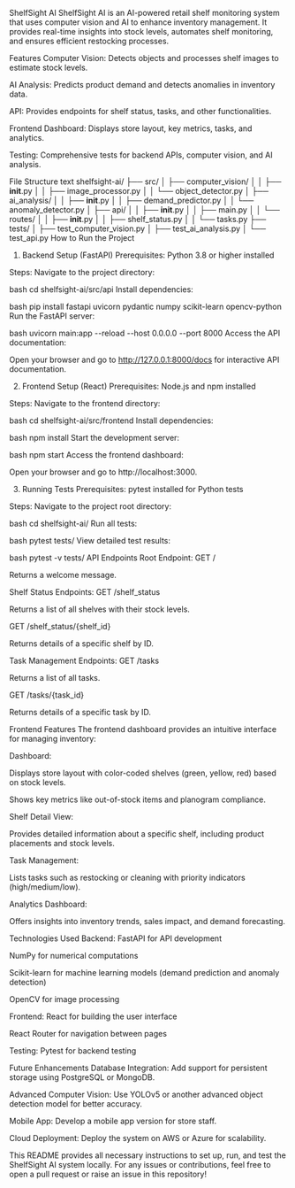 ShelfSight AI
ShelfSight AI is an AI-powered retail shelf monitoring system that uses computer vision and AI to enhance inventory management. It provides real-time insights into stock levels, automates shelf monitoring, and ensures efficient restocking processes.

Features
Computer Vision: Detects objects and processes shelf images to estimate stock levels.

AI Analysis: Predicts product demand and detects anomalies in inventory data.

API: Provides endpoints for shelf status, tasks, and other functionalities.

Frontend Dashboard: Displays store layout, key metrics, tasks, and analytics.

Testing: Comprehensive tests for backend APIs, computer vision, and AI analysis.

File Structure
text
shelfsight-ai/
├── src/
│   ├── computer_vision/
│   │   ├── __init__.py
│   │   ├── image_processor.py
│   │   └── object_detector.py
│   ├── ai_analysis/
│   │   ├── __init__.py
│   │   ├── demand_predictor.py
│   │   └── anomaly_detector.py
│   ├── api/
│   │   ├── __init__.py
│   │   ├── main.py
│   │   └── routes/
│   │       ├── __init__.py
│   │       ├── shelf_status.py
│   │       └── tasks.py
├── tests/
│   ├── test_computer_vision.py
│   ├── test_ai_analysis.py
│   └── test_api.py
How to Run the Project
1. Backend Setup (FastAPI)
Prerequisites:
Python 3.8 or higher installed

Steps:
Navigate to the project directory:

bash
cd shelfsight-ai/src/api
Install dependencies:

bash
pip install fastapi uvicorn pydantic numpy scikit-learn opencv-python
Run the FastAPI server:

bash
uvicorn main:app --reload --host 0.0.0.0 --port 8000
Access the API documentation:

Open your browser and go to http://127.0.0.1:8000/docs for interactive API documentation.

2. Frontend Setup (React)
Prerequisites:
Node.js and npm installed

Steps:
Navigate to the frontend directory:

bash
cd shelfsight-ai/src/frontend
Install dependencies:

bash
npm install
Start the development server:

bash
npm start
Access the frontend dashboard:

Open your browser and go to http://localhost:3000.

3. Running Tests
Prerequisites:
pytest installed for Python tests

Steps:
Navigate to the project root directory:

bash
cd shelfsight-ai/
Run all tests:

bash
pytest tests/
View detailed test results:

bash
pytest -v tests/
API Endpoints
Root Endpoint:
GET /

Returns a welcome message.

Shelf Status Endpoints:
GET /shelf_status

Returns a list of all shelves with their stock levels.

GET /shelf_status/{shelf_id}

Returns details of a specific shelf by ID.

Task Management Endpoints:
GET /tasks

Returns a list of all tasks.

GET /tasks/{task_id}

Returns details of a specific task by ID.

Frontend Features
The frontend dashboard provides an intuitive interface for managing inventory:

Dashboard:

Displays store layout with color-coded shelves (green, yellow, red) based on stock levels.

Shows key metrics like out-of-stock items and planogram compliance.

Shelf Detail View:

Provides detailed information about a specific shelf, including product placements and stock levels.

Task Management:

Lists tasks such as restocking or cleaning with priority indicators (high/medium/low).

Analytics Dashboard:

Offers insights into inventory trends, sales impact, and demand forecasting.

Technologies Used
Backend:
FastAPI for API development

NumPy for numerical computations

Scikit-learn for machine learning models (demand prediction and anomaly detection)

OpenCV for image processing

Frontend:
React for building the user interface

React Router for navigation between pages

Testing:
Pytest for backend testing

Future Enhancements
Database Integration: Add support for persistent storage using PostgreSQL or MongoDB.

Advanced Computer Vision: Use YOLOv5 or another advanced object detection model for better accuracy.

Mobile App: Develop a mobile app version for store staff.

Cloud Deployment: Deploy the system on AWS or Azure for scalability.

This README provides all necessary instructions to set up, run, and test the ShelfSight AI system locally. For any issues or contributions, feel free to open a pull request or raise an issue in this repository!